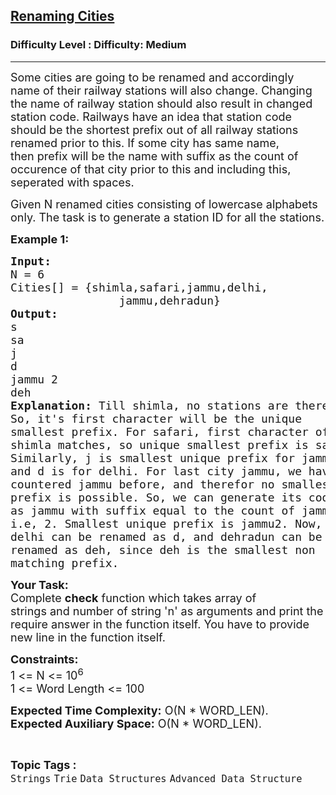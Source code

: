 <h2><a href="https://www.geeksforgeeks.org/problems/renaming-cities28581833/1?page=9&difficulty=Medium&status=unsolved&sortBy=submissions">Renaming Cities</a></h2><h3>Difficulty Level : Difficulty: Medium</h3><hr><div class="problems_problem_content__Xm_eO"><p><span style="font-size:18px">Some cities are going to be renamed and accordingly name of their railway stations will also change. Changing the name of railway station should also result in changed station code.&nbsp;Railways have an idea that station code should be the shortest prefix out of all railway stations renamed prior to this. If some city has same name, then&nbsp;prefix will be the name with suffix as the count of occurence of that city prior to this and including this, seperated with spaces.</span></p>

<p><span style="font-size:18px">Given&nbsp;N&nbsp;renamed cities consisting of lowercase alphabets only. The task is to generate a&nbsp;station ID&nbsp;for all the stations.</span></p>

<p><span style="font-size:18px"><strong>Example 1:</strong></span></p>

<pre><span style="font-size:18px"><strong>Input:
</strong>N = 6
Cities[] = {shimla,safari,jammu,delhi,
                jammu,dehradun}
<strong>Output:
</strong>s
sa
j
d
jammu 2
deh<strong>
Explanation: </strong>Till&nbsp;shimla, no stations are there.
So, it's first character will be the unique
smallest prefix. For safari, first character of
shimla matches, so unique smallest prefix is&nbsp;sa
Similarly,&nbsp;j&nbsp;is smallest unique prefix for&nbsp;jammu
and&nbsp;d&nbsp;is for delhi. For last city&nbsp;jammu, we have
countered&nbsp;jammu before, and therefor no smallest
prefix is possible. So, we can generate its code
as jammu with suffix equal to the count of jammu,
i.e, 2. Smallest unique prefix is&nbsp;jammu2. Now,
delhi can be renamed as d, and dehradun can be
renamed as deh, since deh is the smallest non
matching prefix.&nbsp;</span>
</pre>

<p><span style="font-size:18px"><strong>Your Task:</strong><br>
Complete&nbsp;<strong>check</strong>&nbsp;function which takes&nbsp;array of strings&nbsp;and&nbsp;number of string&nbsp;'n' as arguments and print the require answer in the function itself. You have to provide new line in the function itself.</span></p>

<p><span style="font-size:18px"><strong>Constraints:</strong><br>
1 &lt;= N &lt;= 10<sup>6</sup><br>
1 &lt;= Word Length &lt;= 100</span></p>

<p><span style="font-size:18px"><strong>Expected Time Complexity:</strong>&nbsp;O(N *&nbsp;WORD_LEN).<br>
<strong>Expected Auxiliary Space:</strong>&nbsp;O(N * WORD_LEN).</span></p>
</div><br><p><span style=font-size:18px><strong>Topic Tags : </strong><br><code>Strings</code>&nbsp;<code>Trie</code>&nbsp;<code>Data Structures</code>&nbsp;<code>Advanced Data Structure</code>&nbsp;